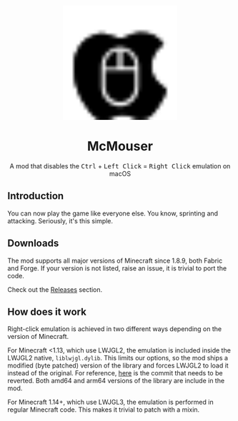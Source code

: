 <p align="center">
    <img width="256" heigth="256" src="logo.svg">
    <h1 align="center">McMouser</h1>
    <p align="center">
        A mod that disables the <kbd>Ctrl</kbd> + <kbd>Left Click</kbd> = <kbd>Right Click</kbd> emulation on macOS
    </p>
</p>

## Introduction

You can now play the game like everyone else. You know, sprinting and attacking.
Seriously, it's this simple.

## Downloads

The mod supports all major versions of Minecraft since 1.8.9, both Fabric and Forge. If your version is not listed, raise an issue, it is trivial to port the code.

Check out the [Releases](https://github.com/MinecraftMachina/McMouser/releases) section.

## How does it work

Right-click emulation is achieved in two different ways depending on the version of Minecraft.

For Minecraft <1.13, which use LWJGL2, the emulation is included inside the LWJGL2 native, `liblwjgl.dylib`. This limits our options, so the mod ships a modified (byte patched) version of the library and forces LWJGL2 to load it instead of the original. For reference, [here](https://github.com/LWJGL/lwjgl/commit/43a6a8bfbb1b55fe49ccbcb82997ddad51ce809b) is the commit that needs to be reverted. Both amd64 and arm64 versions of the library are include in the mod.

For Minecraft 1.14+, which use LWJGL3, the emulation is performed in regular Minecraft code. This makes it trivial to patch with a mixin.

